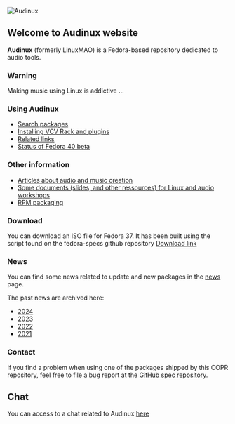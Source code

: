![Audinux](images/AudinuxBanner.png)

## Welcome to Audinux website

**Audinux** (formerly LinuxMAO) is a Fedora-based repository dedicated to audio tools.

### Warning

Making music using Linux is addictive ...

### Using Audinux

- [Search packages](packages/index.html)
- [Installing VCV Rack and plugins](pages/vcvrack.md)
- [Related links](pages/links.md)
- [Status of Fedora 40 beta](pages/build.md)

### Other information

- [Articles about audio and music creation](articles/articles.md)
- [Some documents (slides, and other ressources) for Linux and audio workshops](pages/workshops.html)
- [RPM packaging](pages/rpm.html)

### Download

You can download an ISO file for Fedora 37.
It has been built using the script found on the fedora-specs github repository
[Download link](https://drive.google.com/file/d/1F_3PficBobRYT7rYHFWyNM8Xai98FC3R/view?usp=share_link)

### News

You can find some news related to update and new packages in the [news](pages/news.md) page.

The past news are archived here:
* [2024](pages/news-2024.md)
* [2023](pages/news-2023.md)
* [2022](pages/news-2022.md)
* [2021](pages/news-2021.md)

### Contact

If you find a problem when using one of the packages shipped by this COPR repository, feel free to file a bug report at the [GitHub spec repository](https://github.com/audinux/fedora-spec).

## Chat

You can access to a chat related to Audinux [here](https://chat.fedoraproject.org/#/room/#audinux:fedora.im)
